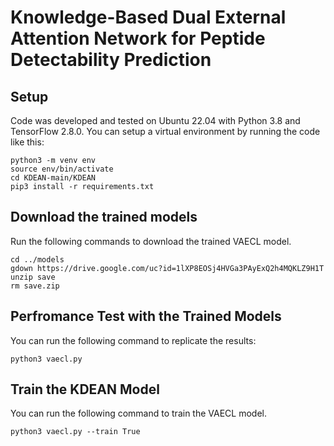 # Knowledge-Based Dual External Attention Network for Peptide Detectability Prediction
## Setup
Code was developed and tested on Ubuntu 22.04 with Python 3.8 and TensorFlow 2.8.0. You can setup a virtual environment by running the code like this:
```
python3 -m venv env
source env/bin/activate
cd KDEAN-main/KDEAN
pip3 install -r requirements.txt
```
## Download the trained models
Run the following commands to download the trained VAECL model.
```
cd ../models
gdown https://drive.google.com/uc?id=1lXP8EOSj4HVGa3PAyExQ2h4MQKLZ9H1T
unzip save
rm save.zip
```
## Perfromance Test with the Trained Models
You can run the following command to replicate the results:
```
python3 vaecl.py
```
## Train the KDEAN Model
You can run the following command to train the VAECL model.
```
python3 vaecl.py --train True
```
